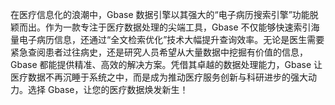在医疗信息化的浪潮中，Gbase 数据引擎以其强大的“电子病历搜索引擎”功能脱颖而出。作为一款专注于医疗数据处理的尖端工具，Gbase 不仅能够快速索引海量电子病历信息，还通过“全文检索优化”技术大幅提升查询效率。无论是医生需要紧急查阅患者过往病史，还是研究人员希望从大量数据中挖掘有价值的信息，Gbase 都能提供精准、高效的解决方案。凭借其卓越的数据处理能力，Gbase 让医疗数据不再沉睡于系统之中，而是成为推动医疗服务创新与科研进步的强大动力。选择 Gbase，让您的医疗数据焕发新生！
